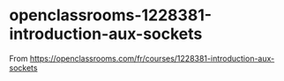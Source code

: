 # openclassrooms-1228381-introduction-aux-sockets
From https://openclassrooms.com/fr/courses/1228381-introduction-aux-sockets
